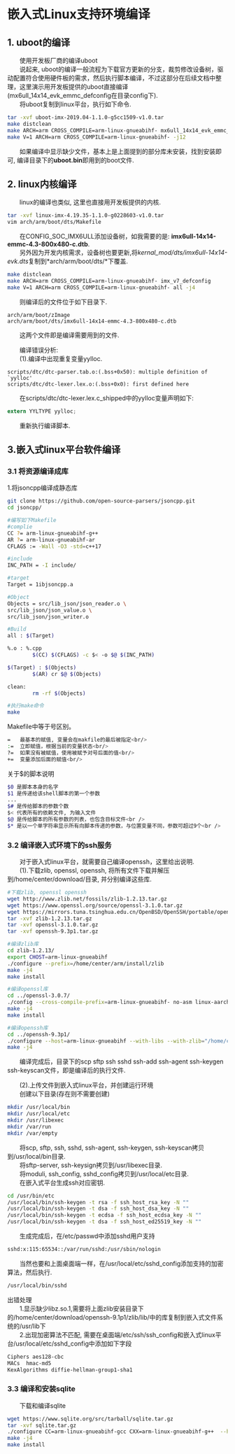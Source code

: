# 嵌入式Linux支持环境编译

## 1. uboot的编译
&emsp;&emsp;使用开发板厂商的编译uboot<br />
&emsp;&emsp;说起来, uboot的编译一般流程为下载官方更新的分支，裁剪修改设备树，驱动配置符合使用硬件板的需求，然后执行脚本编译，不过这部分在后续文档中整理，这里演示用开发板提供的uboot直接编译(mx6ull_14x14_evk_emmc_defconfig在目录config下).<br />
&emsp;&emsp;将uboot复制到linux平台，执行如下命令.<br />

```bash
tar -xvf uboot-imx-2019.04-1.1.0-g5cc1509-v1.0.tar
make distclean
make ARCH=arm CROSS_COMPILE=arm-linux-gnueabihf- mx6ull_14x14_evk_emmc_defconfig
make V=1 ARCH=arm CROSS_COMPILE=arm-linux-gnueabihf- -j12
```

&emsp;&emsp;如果编译中显示缺少文件，基本上是上面提到的部分库未安装，找到安装即可, 编译目录下的**uboot.bin**即用到的boot文件.<br />

## 2. linux内核编译

&emsp;&emsp;linux的编译也类似, 这里也直接用开发板提供的内核.<br />

```bash
tar -xvf linux-imx-4.19.35-1.1.0-g0228603-v1.0.tar
vim arch/arm/boot/dts/Makefile
```

&emsp;&emsp;在CONFIG_SOC_IMX6ULL添加设备树，如我需要的是:
**imx6ull-14x14-emmc-4.3-800x480-c.dtb**.<br />
&emsp;&emsp;另外因为开发内核需求，设备树也要更新,将*kernal_mod/dts/imx6ull-14x14-evk.dts*复制到*arch/arm/boot/dts/*下覆盖.<br />

```bash
make distclean
make ARCH=arm CROSS_COMPILE=arm-linux-gnueabihf- imx_v7_defconfig
make V=1 ARCH=arm CROSS_COMPILE=arm-linux-gnueabihf- all -j4
```

&emsp;&emsp;则编译后的文件位于如下目录下.<br />
```
arch/arm/boot/zImage  
arch/arm/boot/dts/imx6ull-14x14-emmc-4.3-800x480-c.dtb  
```
&emsp;&emsp;这两个文件即是编译需要用到的文件.<br />

&emsp;&emsp;编译错误分析:<br />
&emsp;&emsp;(1).编译中出现重复变量yylloc.<br />
```
scripts/dtc/dtc-parser.tab.o:(.bss+0x50): multiple definition of `yylloc'  
scripts/dtc/dtc-lexer.lex.o:(.bss+0x0): first defined here
```
&emsp;&emsp;在scripts/dtc/dtc-lexer.lex.c_shipped中的yylloc变量声明如下:<br />

```c
extern YYLTYPE yylloc;
```
&emsp;&emsp;重新执行编译脚本.<br />

## 3.嵌入式linux平台软件编译

### 3.1 将资源编译成库
1.将jsoncpp编译成静态库
```bash
git clone https://github.com/open-source-parsers/jsoncpp.git
cd jsoncpp/

#编写如下Makefile
#complie
CC ?= arm-linux-gnueabihf-g++
AR ?= arm-linux-gnueabihf-ar
CFLAGS := -Wall -O3 -std=c++17

#include
INC_PATH = -I include/

#target
Target = 1ibjsoncpp.a

#Object
Objects = src/lib_json/json_reader.o \
src/lib_json/json_value.o \
src/lib_json/json_writer.o

#Build
all : $(Target)

%.o : %.cpp
        $(CC) $(CFLAGS) -c $< -o $@ $(INC_PATH)

$(Target) : $(Objects)
        $(AR) cr $@ $(Objects)

clean:
        rm -rf $(Objects)

#执行make命令
make
```
Makefile中等于号区别。<br/>
```bash
=   最基本的赋值, 变量会在makfile的最后被指定<br/>
:=  立即赋值，根据当前的变量状态<br/>
?=  如果没有被赋值，使用被赋予对号后面的值<br/>
+=  变量添加后面的赋值<br/>
```

关于$的脚本说明<br/>
```bash
$0 是脚本本身的名字
$1 是传递给该shell脚本的第一个参数
...
$# 是传给脚本的参数个数
$< 代表所有的依赖文件, 为输入文件
$@ 是传给脚本的所有参数的列表，也包含目标文件<br />
$* 是以一个单字符串显示所有向脚本传递的参数，与位置变量不同，参数可超过9个<br />
```

### 3.2 编译嵌入式环境下的ssh服务
&emsp;&emsp;对于嵌入式linux平台，就需要自己编译openssh，这里给出说明.<br />
&emsp;&emsp;(1).下载zlib, openssl, openssh, 将所有文件下载并解压到/home/center/download/目录, 并分别编译这些库.<br />

```bash
#下载zlib, openssl openssh
wget http://www.zlib.net/fossils/zlib-1.2.13.tar.gz
wget https://www.openssl.org/source/openssl-3.1.0.tar.gz
wget https://mirrors.tuna.tsinghua.edu.cn/OpenBSD/OpenSSH/portable/openssh-9.3p1.tar.gz
tar -xvf zlib-1.2.13.tar.gz
tar -xvf openssl-3.1.0.tar.gz
tar -xvf openssh-9.3p1.tar.gz

#编译zlib库
cd zlib-1.2.13/
export CHOST=arm-linux-gnueabihf
./configure --prefix=/home/center/arm/install/zlib
make -j4
make install

#编译openssl库
cd ../openssl-3.0.7/
./config --cross-compile-prefix=arm-linux-gnueabihf- no-asm linux-aarch64 --prefix=/home/center/arm/install/openssl
make -j4
make install

#编译openssh库
cd ../openssh-9.3p1/
./configure --host=arm-linux-gnueabihf --with-libs --with-zlib="/home/center/arm/install/zlib" --with-ssl-dir="/home/center/arm/install/openssl" --disable-etc-default-login 
make -j4
```
&emsp;&emsp;编译完成后，目录下的scp sftp ssh sshd ssh-add ssh-agent ssh-keygen ssh-keyscan文件，即是编译后的执行文件.<br />

&emsp;&emsp;(2).上传文件到嵌入式linux平台，并创建运行环境<br />
&emsp;&emsp;创建以下目录(存在则不需要创建)<br />

```bash
mkdir /usr/local/bin
mkdir /usr/local/etc
mkdir /usr/libexec
mkdir /var/run
mkdir /var/empty
```

&emsp;&emsp;将scp, sftp, ssh, sshd, ssh-agent, ssh-keygen, ssh-keyscan拷贝到/usr/local/bin目录.<br />
&emsp;&emsp;将sftp-server, ssh-keysign拷贝到/usr/libexec目录.<br />
&emsp;&emsp;将moduli, ssh_config, sshd_config拷贝到/usr/local/etc目录.<br />
&emsp;&emsp;在嵌入式平台生成ssh对应密钥.<br />

```bash
cd /usr/bin/etc
/usr/local/bin/ssh-keygen -t rsa -f ssh_host_rsa_key -N ""
/usr/local/bin/ssh-keygen -t dsa -f ssh_host_dsa_key -N ""
/usr/local/bin/ssh-keygen -t ecdsa -f ssh_host_ecdsa_key -N ""
/usr/local/bin/ssh-keygen -t dsa -f ssh_host_ed25519_key -N ""
```

&emsp;&emsp;生成完成后，在/etc/passwd中添加sshd用户支持<br />

```bash
sshd:x:115:65534::/var/run/sshd:/usr/sbin/nologin
```

&emsp;&emsp;当然也要和上面桌面端一样，在/usr/local/etc/sshd_config添加支持的加密算法，然后执行.<br />

```bash
/usr/local/bin/sshd
```

出错处理<br />
&emsp;&emsp;1.显示缺少libz.so.1,需要将上面zlib安装目录下的/home/center/download/openssh-9.1p1/zlib/lib/中的库复制到嵌入式文件系统的/usr/lib下  
&emsp;&emsp;2.出现加密算法不匹配, 需要在桌面端/etc/ssh/ssh_config和嵌入式linux平台/usr/local/etc/sshd_config中添加如下字段  

```bash
Ciphers aes128-cbc
MACs  hmac-md5
KexAlgorithms diffie-hellman-group1-sha1
```

### 3.3 编译和安装sqlite
&emsp;&emsp;下载和编译sqlite
```bash
wget https://www.sqlite.org/src/tarball/sqlite.tar.gz
tar -xvf sqlite.tar.gz
./configure CC=arm-linux-gnueabihf-gcc CXX=arm-linux-gnueabihf-g++  --host=arm-linux --prefix=/home/center/arm/install/sqlite
make -j4
make install
```

